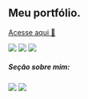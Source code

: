 <h2>Meu portfólio.</h2>

<a href="https://esteroliveira04.github.io/Portfolio/">Acesse aqui 👋</a>

<img src="https://github.com/user-attachments/assets/79ec90bf-a0c1-4e52-8151-5a0a51960f1d"></img>
<img src="https://github.com/user-attachments/assets/4795bd23-5a9b-4251-81dd-ffdc947e3152"></img>
<img src="https://github.com/user-attachments/assets/9fe67966-ef40-4940-ad1d-fa62f0c868d3"></img>

<h5>Seção sobre mim:</h5>

<img src="https://github.com/user-attachments/assets/4fdac1f7-9ade-489c-8d09-984ca6dbdfa1"></img>
<img src="https://github.com/user-attachments/assets/554cffda-cf03-4bd6-b22c-5309449dc2fc"></img>

